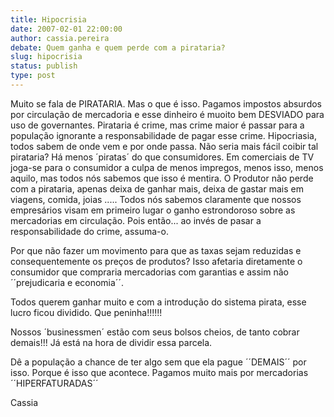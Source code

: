 ```yaml
---
title: Hipocrisia
date: 2007-02-01 22:00:00
author: cassia.pereira
debate: Quem ganha e quem perde com a pirataria?
slug: hipocrisia
status: publish 
type: post
---
```


Muito se fala de PIRATARIA. Mas o que é isso. Pagamos impostos absurdos por circulação de mercadoria e esse dinheiro é muoito bem DESVIADO para uso de governantes. Pirataria é crime, mas crime maior é passar para a população ignorante a responsabilidade de pagar esse crime. Hipocriasia, todos sabem de onde vem e por onde passa. Não seria mais fácil coibir tal pirataria? Há menos ´piratas´ do que consumidores. Em comerciais de TV joga-se para o consumidor a culpa de menos impregos, menos isso, menos aquilo, mas todos nós sabemos que isso é mentira. O Produtor não perde com a pirataria, apenas deixa de ganhar mais, deixa de gastar mais em viagens, comida, joias ..... Todos nós sabemos claramente que nossos empresários visam em primeiro lugar o ganho estrondoroso sobre as mercadorias em circulação. Pois então... ao invés de pasar a responsabilidade do crime, assuma-o.  

Por que não fazer um movimento para que as taxas sejam reduzidas e consequentemente os preços de produtos? Isso afetaria diretamente o consumidor que compraria mercadorias com garantias e assim não ´´prejudicaria e economia´´.   

Todos querem ganhar muito e com a introdução do sistema pirata, esse lucro ficou dividido. Que peninha!!!!!!  

Nossos ´businessmen´ estão com seus bolsos cheios, de tanto cobrar demais!!! Já está na hora de dividir essa parcela.  

Dê a população a chance de ter algo sem que ela pague ´´DEMAIS´´ por isso. Porque é isso que acontece. Pagamos muito mais por mercadorias ´´HIPERFATURADAS´´   

Cassia
